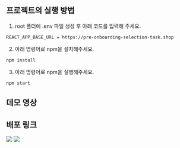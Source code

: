 ## 프로젝트의 실행 방법
1. root 폴더에 .env 파일 생성 후 아래 코드를 입력해 주세요.
```
REACT_APP_BASE_URL = https://pre-onboarding-selection-task.shop 
```
2. 아래 명령어로 npm을 설치해주세요.
```
npm install
```
3. 아래 명령어로 npm을 실행해주세요.
```
npm start
```

## 데모 영상

## 배포 링크


<img src="https://img.shields.io/badge/React-61DAFB?style=flat-square&logo=React&logoColor=black"/>
<img src="https://img.shields.io/badge/React-black?style=flat-square&logo=React&logoColor=#61DBFB"/>




